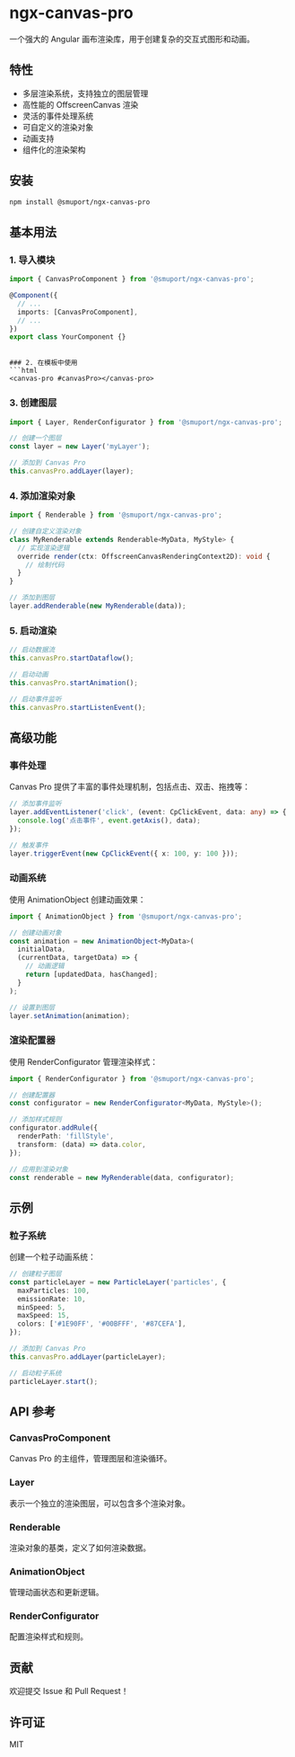 # ngx-canvas-pro

一个强大的 Angular 画布渲染库，用于创建复杂的交互式图形和动画。

## 特性

- 多层渲染系统，支持独立的图层管理
- 高性能的 OffscreenCanvas 渲染
- 灵活的事件处理系统
- 可自定义的渲染对象
- 动画支持
- 组件化的渲染架构

## 安装

```bash
npm install @smuport/ngx-canvas-pro
```

## 基本用法

### 1. 导入模块

```typescript
import { CanvasProComponent } from '@smuport/ngx-canvas-pro';

@Component({
  // ...
  imports: [CanvasProComponent],
  // ...
})
export class YourComponent {}
```

````

### 2. 在模板中使用
```html
<canvas-pro #canvasPro></canvas-pro>
````

### 3. 创建图层

```typescript
import { Layer, RenderConfigurator } from '@smuport/ngx-canvas-pro';

// 创建一个图层
const layer = new Layer('myLayer');

// 添加到 Canvas Pro
this.canvasPro.addLayer(layer);
```

### 4. 添加渲染对象

```typescript
import { Renderable } from '@smuport/ngx-canvas-pro';

// 创建自定义渲染对象
class MyRenderable extends Renderable<MyData, MyStyle> {
  // 实现渲染逻辑
  override render(ctx: OffscreenCanvasRenderingContext2D): void {
    // 绘制代码
  }
}

// 添加到图层
layer.addRenderable(new MyRenderable(data));
```

### 5. 启动渲染

```typescript
// 启动数据流
this.canvasPro.startDataflow();

// 启动动画
this.canvasPro.startAnimation();

// 启动事件监听
this.canvasPro.startListenEvent();
```

## 高级功能

### 事件处理

Canvas Pro 提供了丰富的事件处理机制，包括点击、双击、拖拽等：

```typescript
// 添加事件监听
layer.addEventListener('click', (event: CpClickEvent, data: any) => {
  console.log('点击事件', event.getAxis(), data);
});

// 触发事件
layer.triggerEvent(new CpClickEvent({ x: 100, y: 100 }));
```

### 动画系统

使用 AnimationObject 创建动画效果：

```typescript
import { AnimationObject } from '@smuport/ngx-canvas-pro';

// 创建动画对象
const animation = new AnimationObject<MyData>(
  initialData,
  (currentData, targetData) => {
    // 动画逻辑
    return [updatedData, hasChanged];
  }
);

// 设置到图层
layer.setAnimation(animation);
```

### 渲染配置器

使用 RenderConfigurator 管理渲染样式：

```typescript
import { RenderConfigurator } from '@smuport/ngx-canvas-pro';

// 创建配置器
const configurator = new RenderConfigurator<MyData, MyStyle>();

// 添加样式规则
configurator.addRule({
  renderPath: 'fillStyle',
  transform: (data) => data.color,
});

// 应用到渲染对象
const renderable = new MyRenderable(data, configurator);
```

## 示例

### 粒子系统

创建一个粒子动画系统：

```typescript
// 创建粒子图层
const particleLayer = new ParticleLayer('particles', {
  maxParticles: 100,
  emissionRate: 10,
  minSpeed: 5,
  maxSpeed: 15,
  colors: ['#1E90FF', '#00BFFF', '#87CEFA'],
});

// 添加到 Canvas Pro
this.canvasPro.addLayer(particleLayer);

// 启动粒子系统
particleLayer.start();
```

## API 参考

### CanvasProComponent

Canvas Pro 的主组件，管理图层和渲染循环。

### Layer

表示一个独立的渲染图层，可以包含多个渲染对象。

### Renderable

渲染对象的基类，定义了如何渲染数据。

### AnimationObject

管理动画状态和更新逻辑。

### RenderConfigurator

配置渲染样式和规则。

## 贡献

欢迎提交 Issue 和 Pull Request！

## 许可证

MIT
